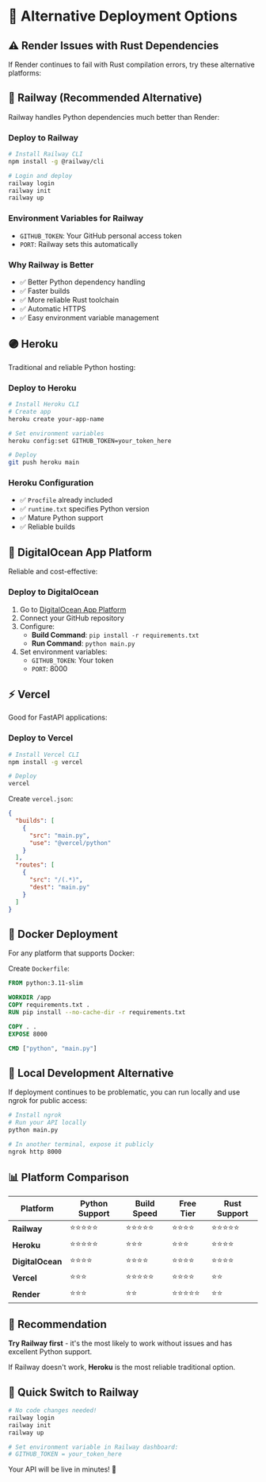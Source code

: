 # 🚀 Alternative Deployment Options

## ⚠️ **Render Issues with Rust Dependencies**

If Render continues to fail with Rust compilation errors, try these alternative platforms:

## 🚂 **Railway (Recommended Alternative)**

Railway handles Python dependencies much better than Render:

### **Deploy to Railway**
```bash
# Install Railway CLI
npm install -g @railway/cli

# Login and deploy
railway login
railway init
railway up
```

### **Environment Variables for Railway**
- `GITHUB_TOKEN`: Your GitHub personal access token
- `PORT`: Railway sets this automatically

### **Why Railway is Better**
- ✅ Better Python dependency handling
- ✅ Faster builds
- ✅ More reliable Rust toolchain
- ✅ Automatic HTTPS
- ✅ Easy environment variable management

## 🟣 **Heroku**

Traditional and reliable Python hosting:

### **Deploy to Heroku**
```bash
# Install Heroku CLI
# Create app
heroku create your-app-name

# Set environment variables
heroku config:set GITHUB_TOKEN=your_token_here

# Deploy
git push heroku main
```

### **Heroku Configuration**
- ✅ `Procfile` already included
- ✅ `runtime.txt` specifies Python version
- ✅ Mature Python support
- ✅ Reliable builds

## 🌊 **DigitalOcean App Platform**

Reliable and cost-effective:

### **Deploy to DigitalOcean**
1. Go to [DigitalOcean App Platform](https://cloud.digitalocean.com/apps)
2. Connect your GitHub repository
3. Configure:
   - **Build Command**: `pip install -r requirements.txt`
   - **Run Command**: `python main.py`
4. Set environment variables:
   - `GITHUB_TOKEN`: Your token
   - `PORT`: 8000

## ⚡ **Vercel**

Good for FastAPI applications:

### **Deploy to Vercel**
```bash
# Install Vercel CLI
npm install -g vercel

# Deploy
vercel
```

Create `vercel.json`:
```json
{
  "builds": [
    {
      "src": "main.py",
      "use": "@vercel/python"
    }
  ],
  "routes": [
    {
      "src": "/(.*)",
      "dest": "main.py"
    }
  ]
}
```

## 🐳 **Docker Deployment**

For any platform that supports Docker:

Create `Dockerfile`:
```dockerfile
FROM python:3.11-slim

WORKDIR /app
COPY requirements.txt .
RUN pip install --no-cache-dir -r requirements.txt

COPY . .
EXPOSE 8000

CMD ["python", "main.py"]
```

## 🔧 **Local Development Alternative**

If deployment continues to be problematic, you can run locally and use ngrok for public access:

```bash
# Install ngrok
# Run your API locally
python main.py

# In another terminal, expose it publicly
ngrok http 8000
```

## 📊 **Platform Comparison**

| Platform | Python Support | Build Speed | Free Tier | Rust Support |
|----------|---------------|-------------|-----------|--------------|
| **Railway** | ⭐⭐⭐⭐⭐ | ⭐⭐⭐⭐⭐ | ⭐⭐⭐⭐ | ⭐⭐⭐⭐⭐ |
| **Heroku** | ⭐⭐⭐⭐⭐ | ⭐⭐⭐ | ⭐⭐⭐ | ⭐⭐⭐⭐ |
| **DigitalOcean** | ⭐⭐⭐⭐ | ⭐⭐⭐⭐ | ⭐⭐⭐⭐ | ⭐⭐⭐⭐ |
| **Vercel** | ⭐⭐⭐ | ⭐⭐⭐⭐⭐ | ⭐⭐⭐⭐ | ⭐⭐ |
| **Render** | ⭐⭐⭐ | ⭐⭐ | ⭐⭐⭐⭐⭐ | ⭐⭐ |

## 🎯 **Recommendation**

**Try Railway first** - it's the most likely to work without issues and has excellent Python support.

If Railway doesn't work, **Heroku** is the most reliable traditional option.

## 🔄 **Quick Switch to Railway**

```bash
# No code changes needed!
railway login
railway init
railway up

# Set environment variable in Railway dashboard:
# GITHUB_TOKEN = your_token_here
```

Your API will be live in minutes! 🚀
